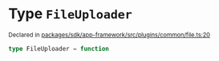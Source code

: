 # Type `FileUploader`
<sub>Declared in [packages/sdk/app-framework/src/plugins/common/file.ts:20](https://github.com/dxos/dxos/blob/27607ac6b/packages/sdk/app-framework/src/plugins/common/file.ts#L20)</sub>




```ts
type FileUploader = function
```
